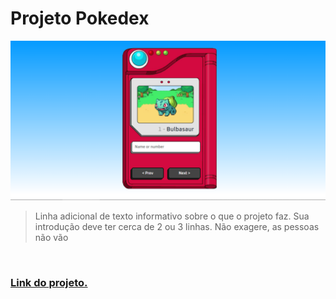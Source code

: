 # Projeto Pokedex 
<img src="img\Captura de Tela (59).png" alt="exemplo imagem">

> Linha adicional de texto informativo sobre o que o projeto faz. Sua introdução deve ter cerca de 2 ou 3 linhas. Não exagere, as pessoas não vão
<br>
<h3> <a href="https://andersonrs080.github.io/Pokedex/" target="_blank">Link do projeto.</a> </h3>
